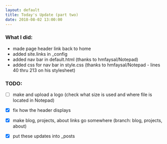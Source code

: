 ```yaml
---
layout: default
title: Today's Update (part two)
date: 2018-08-02 13:00:00
---
```


### What I did:
* made page header link back to home
* added site.links in _config
* added nav bar in default.html (thanks to hmfaysal/Notepad)
* added css for nav bar in style.css (thanks to hmfaysal/Notepad - lines 40 thru 213 on his stylesheet)

### TODO:
- [ ] make and upload a logo (check what size is used and where file is located in Notepad)
- [x] fix how the header displays
- [x] make blog, projects, about links go somewhere (branch: blog, projects, about)
- [x] put these updates into _posts

